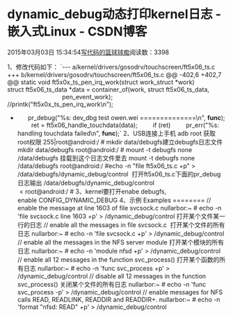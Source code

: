 
# dynamic_debug动态打印kernel日志 - 嵌入式Linux - CSDN博客

2015年03月03日 15:34:54[写代码的篮球球痴](https://me.csdn.net/weiqifa0)阅读数：3398


1、修改代码如下：
`--- a/kernel/drivers/gosodrv/touchscreen/ft5x06_ts.c
+++ b/kernel/drivers/gosodrv/touchscreen/ft5x06_ts.c
@@ -402,6 +402,7 @@ static void ft5x0x_ts_pen_irq_work(struct work_struct *work)
        struct ft5x06_ts_data *data = container_of(work, struct ft5x06_ts_data,
                                          pen_event_work);
        //printk("ft5x0x_ts_pen_irq_work\n");
+       pr_debug("%s: dev_dbg test owen.wei ==============\n", __func__);
        ret = ft5x06_handle_touchdata(data);
        if (ret)
        pr_err("%s: handling touchdata failed\n", __func__);`
2、USB连接上手机
adb root 获取root权限
255|root@android:/ \# mkdir data/debugfs建立debugfs日志文件
mkdir data/debugfs
root@android:/ \# mount -t debugfs none /data/debugfs 挂载到这个日志文件里去
mount -t debugfs none /data/debugfs
root@android:/ \#echo -n "file ft5x06_ts.c +p" > /data/debugfs/dynamic_debug/control  打开ft5x06_ts.c下面的pr_debug日志输出
/data/debugfs/dynamic_debug/control                                          <
root@android:/ \#
3、kernel要打开enabe debugfs, enable CONFIG_DYNAMIC_DEBUG
4、示例
Examples ========
// enable the message at line 1603 of file svcsock.c
nullarbor:~ \# echo -n 'file svcsock.c line 1603 +p' > <debugfs>/dynamic_debug/control 打开某个文件某一行的日志
// enable all the messages in file svcsock.c  打开某个文件的所有日志
nullarbor:~ \# echo -n 'file svcsock.c +p' > <debugfs>/dynamic_debug/control
// enable all the messages in the NFS server module 打开某个模块的所有日志
nullarbor:~ \# echo -n 'module nfsd +p' > <debugfs>/dynamic_debug/control
// enable all 12 messages in the function svc_process() 打开某个函数的所有日志
nullarbor:~ \# echo -n 'func svc_process +p' > <debugfs>/dynamic_debug/control
// disable all 12 messages in the function svc_process() 关闭某个文件的所有日志
nullarbor:~ \# echo -n 'func svc_process -p' > <debugfs>/dynamic_debug/control
// enable messages for NFS calls READ, READLINK, READDIR and READDIR+.
nullarbor:~ \# echo -n 'format "nfsd: READ" +p' > <debugfs>/dynamic_debug/control


